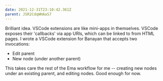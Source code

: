 ```yaml
---
date: 2021-12-31T23:10:42.361Z
parent: JSR2CdqWHAaS7
---
```


Brilliant idea. VSCode extensions are like mini-apps in themselves. VSCode exposes their 'callbacks' via app URIs, which can be linked to from HTML pages. I wrote a VSCode extension for Banayan that accepts two invocations:

- Edit parent
- New node (under another parent)

This takes care the rest of the Ema workflow for me -- creating new nodes under an existing parent, and editing nodes. Good enough for now.
